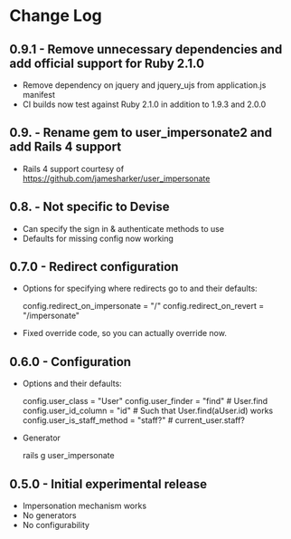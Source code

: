 # Change Log

## 0.9.1 - Remove unnecessary dependencies and add official support for Ruby 2.1.0

* Remove dependency on jquery and jquery_ujs from application.js manifest
* CI builds now test against Ruby 2.1.0 in addition to 1.9.3 and 2.0.0

## 0.9. - Rename gem to user_impersonate2 and add Rails 4 support

* Rails 4 support courtesy of https://github.com/jamesharker/user_impersonate

## 0.8. - Not specific to Devise

* Can specify the sign in & authenticate methods to use
* Defaults for missing config now working 

## 0.7.0 - Redirect configuration

* Options for specifying where redirects go to and their defaults:

    config.redirect_on_impersonate = "/"
    config.redirect_on_revert = "/impersonate"

* Fixed override code, so you can actually override now.

## 0.6.0 - Configuration

* Options and their defaults:

    config.user_class           = "User"
    config.user_finder          = "find"   # User.find
    config.user_id_column       = "id"     # Such that User.find(aUser.id) works
    config.user_is_staff_method = "staff?" # current_user.staff?

* Generator

    rails g user_impersonate

## 0.5.0 - Initial experimental release

* Impersonation mechanism works
* No generators
* No configurability

